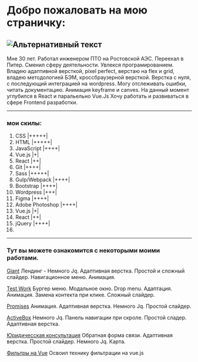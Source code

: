 # Добро пожаловать на мою страничку:
![Альтернативный текст](https://sun9-15.userapi.com/zmo0OyjmhC7kbn_WJHpLOBNhMH3vlEblGao62g/Kw1SHLteaG8.jpg)
----------------------
Мне 30 лет. Работал инженером ПТО на Ростовской АЭС. Переехал в Питер.
Сменил сферу деятельности. Увлекся програмированием.
Владею адаптивной версткой, pixel perfect, верстаю на flex и grid, владею методологией БЭМ, кроссбраузерной версткой.
Верстка с нуля, с последующий интеграцией на wordpress. Могу отслеживать ошибки, читать документацию. Анимация keyframe и canves.
На данный момент углубился в React и паральельно Vue.Js
Хочу работать и развиваться в сфере Frontend разработки.

----------------------
### мои скилы:
1. CSS   |+++++|
2. HTML  |+++++|
3. JavaScript |++++|
4. Vue.js |+|
5. React |++|
6. Git |++++|
7. Sass |+++++|
8. Gulp/Webpack |++++|
9. Bootstrap |++++|
10. Wordpress |+++|
11. Figma |++++|
12. Adobe Photoshop |++++|
13. Vue.js |+|
14. React |++|
15. jQuery |++++|
16. 
----------------------

### Тут вы можете ознакомится с некоторыми моими работами.

[Giant](https://lunyak.github.io/Giant "1")
Лендинг - Немного Jq. Адаптивная верстка. Простой и сложный слайдер.
Навигационное меню. Анимация.

[Test Work](https://lunyak.github.io/Test_work/ "2")
Бургер меню. Модальное окно. Drop menu. Адаптация.
Анимация. Замена контекта при клике. Сложный слайдер.

[Promises](https://lunyak.github.io/Love "3")
Анимация. Адаптивная верстка. Немного Jq. Простой слайдер.

[ActiveBox](https://lunyak.github.io/ActiveBox "4")
Немного Jq. Панель навигации при скроле. Простой сладер.
Адаптивная верстка. 

[Юридичесская консультация](https://lunyak.github.io/lawyers "5")
Обратная форма связи. Адаптивная верстка. Простой слайдер.
Немного Jq. Карта.

[Фильтры на Vue](https://lunyak.github.io/WorklVue/ "6")
Освоил технику фильтрации на vue.js




